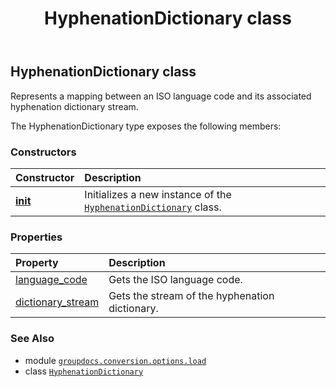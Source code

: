﻿---
title: HyphenationDictionary class
second_title: GroupDocs.Conversion for Python via .NET API References
description: 
type: docs
weight: 190
url: /python-net/groupdocs.conversion.options.load/hyphenationdictionary/
is_root: false
---

## HyphenationDictionary class

Represents a mapping between an ISO language code and its associated hyphenation dictionary stream.



The HyphenationDictionary type exposes the following members:

### Constructors
| Constructor | Description |
| :- | :- |
| [__init__](/conversion/python-net/groupdocs.conversion.options.load/hyphenationdictionary/__init__/#str-io.RawIOBase) | Initializes a new instance of the [`HyphenationDictionary`](/conversion/python-net/groupdocs.conversion.options.load/hyphenationdictionary) class. |


### Properties
| Property | Description |
| :- | :- |
| [language_code](/conversion/python-net/groupdocs.conversion.options.load/hyphenationdictionary/language_code) | Gets the ISO language code. |
| [dictionary_stream](/conversion/python-net/groupdocs.conversion.options.load/hyphenationdictionary/dictionary_stream) | Gets the stream of the hyphenation dictionary. |



### See Also
* module [`groupdocs.conversion.options.load`](..)
* class [`HyphenationDictionary`](/conversion/python-net/groupdocs.conversion.options.load/hyphenationdictionary)
